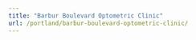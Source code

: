 ```yaml
---
title: "Barbur Boulevard Optometric Clinic"
url: /portland/barbur-boulevard-optometric-clinic/
---
```

